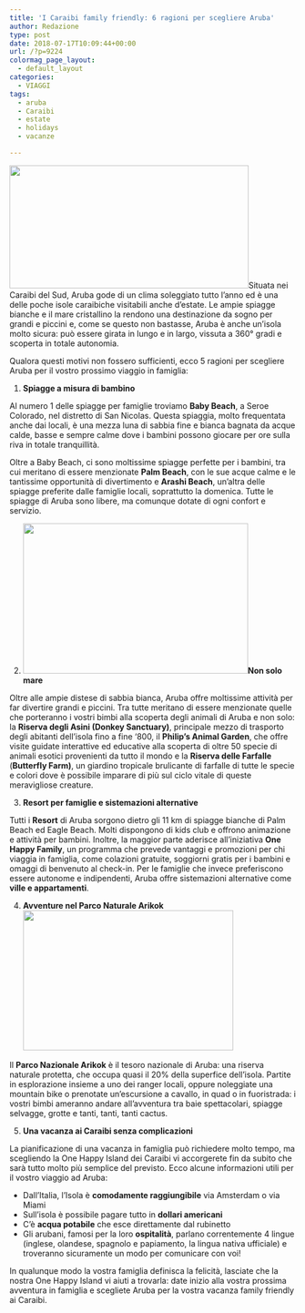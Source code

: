 ```yaml
---
title: 'I Caraibi family friendly: 6 ragioni per scegliere Aruba'
author: Redazione
type: post
date: 2018-07-17T10:09:44+00:00
url: /?p=9224
colormag_page_layout:
  - default_layout
categories:
  - VIAGGI
tags:
  - aruba
  - Caraibi
  - estate
  - holidays
  - vacanze

---
```

<img decoding="async" loading="lazy" class=" wp-image-9229 alignleft" src="https://progressonline.it/wp-content/uploads/2018/07/aruba-300x155.jpg" alt="" width="420" height="216" />Situata nei Caraibi del Sud, Aruba gode di un clima soleggiato tutto l’anno ed è una delle poche isole caraibiche visitabili anche d’estate. Le ampie spiagge bianche e il mare cristallino la rendono una destinazione da sogno per grandi e piccini e, come se questo non bastasse, Aruba è anche un’isola molto sicura: può essere girata in lungo e in largo, vissuta a 360° gradi e scoperta in totale autonomia.

Qualora questi motivi non fossero sufficienti, ecco 5 ragioni per scegliere Aruba per il vostro prossimo viaggio in famiglia:

  1. **Spiagge a misura di bambino**

Al numero 1 delle spiagge per famiglie troviamo **Baby Beach**, a Seroe Colorado, nel distretto di San Nicolas. Questa spiaggia, molto frequentata anche dai locali, è una mezza luna di sabbia fine e bianca bagnata da acque calde, basse e sempre calme dove i bambini possono giocare per ore sulla riva in totale tranquillità.

Oltre a Baby Beach, ci sono moltissime spiagge perfette per i bambini, tra cui meritano di essere menzionate **Palm Beach**, con le sue acque calme e le tantissime opportunità di divertimento e **Arashi Beach**, un’altra delle spiagge preferite dalle famiglie locali, soprattutto la domenica. Tutte le spiagge di Aruba sono libere, ma comunque dotate di ogni confort e servizio.

<ol start="2">
  <li>
    <strong><img decoding="async" loading="lazy" class=" wp-image-9226 alignright" src="https://progressonline.it/wp-content/uploads/2018/07/4.Cave-Exploration-Parco-Arikok-min-300x200.jpg" alt="" width="395" height="264" />Non solo mare</strong>
  </li>
</ol>

Oltre alle ampie distese di sabbia bianca, Aruba offre moltissime attività per far divertire grandi e piccini. Tra tutte meritano di essere menzionate quelle che porteranno i vostri bimbi alla scoperta degli animali di Aruba e non solo: la **Riserva degli Asini (Donkey Sanctuary)**, principale mezzo di trasporto degli abitanti dell’isola fino a fine ‘800, il **Philip’s Animal Garden**, che offre visite guidate interattive ed educative alla scoperta di oltre 50 specie di animali esotici provenienti da tutto il mondo e la **Riserva delle Farfalle** (**Butterfly Farm)**, un giardino tropicale brulicante di farfalle di tutte le specie e colori dove è possibile imparare di più sul ciclo vitale di queste meravigliose creature.

<ol start="3">
  <li>
    <strong>Resort per famiglie e sistemazioni alternative</strong>
  </li>
</ol>

Tutti i **Resort** di Aruba sorgono dietro gli 11 km di spiagge bianche di Palm Beach ed Eagle Beach. Molti dispongono di kids club e offrono animazione e attività per bambini. Inoltre, la maggior parte aderisce all&#8217;iniziativa **One Happy Family**, un programma che prevede vantaggi e promozioni per chi viaggia in famiglia, come colazioni gratuite, soggiorni gratis per i bambini e omaggi di benvenuto al check-in. Per le famiglie che invece preferiscono essere autonome e indipendenti, Aruba offre sistemazioni alternative come **ville e appartamenti**.

<ol start="4">
  <li>
    <strong>Avventure nel Parco Naturale Arikok<img decoding="async" loading="lazy" class="wp-image-9227 alignleft" src="https://progressonline.it/wp-content/uploads/2018/07/2.Santuario-Asini-min-300x200.jpg" alt="" width="369" height="246" /></strong>
  </li>
</ol>

Il **Parco Nazionale Arikok** è il tesoro nazionale di Aruba: una riserva naturale protetta, che occupa quasi il 20% della superfice dell’isola. Partite in esplorazione insieme a uno dei ranger locali, oppure noleggiate una mountain bike o prenotate un’escursione a cavallo, in quad o in fuoristrada: i vostri bimbi ameranno andare all’avventura tra baie spettacolari, spiagge selvagge, grotte e tanti, tanti, tanti cactus.

<ol start="5">
  <li>
    <strong>Una vacanza ai Caraibi senza complicazioni</strong>
  </li>
</ol>

La pianificazione di una vacanza in famiglia può richiedere molto tempo, ma scegliendo la One Happy Island dei Caraibi vi accorgerete fin da subito che sarà tutto molto più semplice del previsto. Ecco alcune informazioni utili per il vostro viaggio ad Aruba:

  * Dall’Italia, l’Isola è **comodamente raggiungibile** via Amsterdam o via Miami
  * Sull’isola è possibile pagare tutto in **dollari americani**
  * C’è **acqua potabile** che esce direttamente dal rubinetto
  * Gli arubani, famosi per la loro **ospitalità**, parlano correntemente 4 lingue (inglese, olandese, spagnolo e papiamento, la lingua nativa ufficiale) e troveranno sicuramente un modo per comunicare con voi!

In qualunque modo la vostra famiglia definisca la felicità, lasciate che la nostra One Happy Island vi aiuti a trovarla: date inizio alla vostra prossima avventura in famiglia e scegliete Aruba per la vostra vacanza family friendly ai Caraibi.